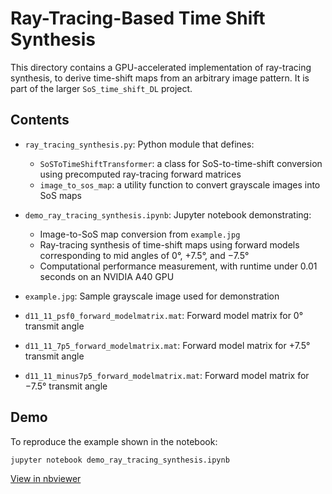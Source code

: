 # Ray-Tracing-Based Time Shift Synthesis

This directory contains a GPU-accelerated implementation of ray-tracing synthesis, to derive time-shift maps from an arbitrary image pattern. It is part of the larger `SoS_time_shift_DL` project.

## Contents

- `ray_tracing_synthesis.py`: Python module that defines:
  - `SoSToTimeShiftTransformer`: a class for SoS-to-time-shift conversion using precomputed ray-tracing forward matrices
  - `image_to_sos_map`: a utility function to convert grayscale images into SoS maps

- `demo_ray_tracing_synthesis.ipynb`: Jupyter notebook demonstrating:
  - Image-to-SoS map conversion from `example.jpg`
  - Ray-tracing synthesis of time-shift maps using forward models corresponding to mid angles of 0°, +7.5°, and −7.5°
  - Computational performance measurement, with runtime under 0.01 seconds on an NVIDIA A40 GPU

- `example.jpg`: Sample grayscale image used for demonstration

- `d11_11_psf0_forward_modelmatrix.mat`: Forward model matrix for 0° transmit angle

- `d11_11_7p5_forward_modelmatrix.mat`: Forward model matrix for +7.5° transmit angle

- `d11_11_minus7p5_forward_modelmatrix.mat`: Forward model matrix for −7.5° transmit angle

## Demo

To reproduce the example shown in the notebook:

```bash
jupyter notebook demo_ray_tracing_synthesis.ipynb
```

[View in nbviewer](https://nbviewer.org/github/your-username/your-repo/blob/main/ray_tracing_synthesis/demo_ray_tracing_synthesis.ipynb)
